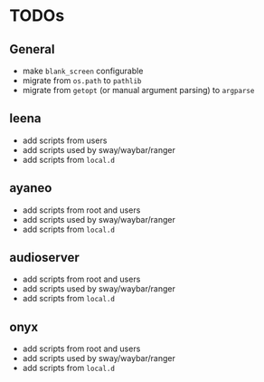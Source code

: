 # TODOs

## General

* make `blank_screen` configurable
* migrate from `os.path` to `pathlib`
* migrate from `getopt` (or manual argument parsing) to `argparse`

## leena

* add scripts from users
* add scripts used by sway/waybar/ranger
* add scripts from `local.d`

## ayaneo

* add scripts from root and users
* add scripts used by sway/waybar/ranger
* add scripts from `local.d`

## audioserver

* add scripts from root and users
* add scripts used by sway/waybar/ranger
* add scripts from `local.d`

## onyx

* add scripts from root and users
* add scripts used by sway/waybar/ranger
* add scripts from `local.d`

